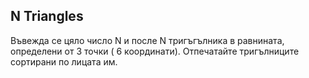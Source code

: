 ## N Triangles

Въвежда се цяло число N и после N тригъгълника в равнината, определени от 3 точки ( 6 координати).
Отпечатайте тригълниците сортирани по лицата им.

